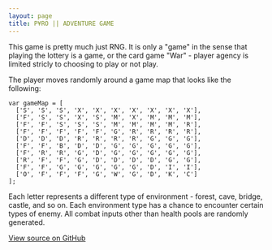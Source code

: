```yaml
---
layout: page
title: P¥RO || ADVENTURE GAME
---
```


This game is pretty much just RNG. It is only a "game" in the sense that playing the lottery is a game, or the card game
"War" - player agency is limited stricly to choosing to play or not play.

The player moves randomly around a game map that looks like the following:

```
var gameMap = [
  ['S', 'S', 'S', 'X', 'X', 'X', 'X', 'X', 'X', 'X'],
  ['F', 'S', 'S', 'X', 'S', 'M', 'X', 'M', 'M', 'M'],
  ['F', 'F', 'S', 'S', 'S', 'M', 'M', 'M', 'M', 'R'],
  ['F', 'F', 'F', 'F', 'F', 'G', 'R', 'R', 'R', 'R'],
  ['D', 'D', 'D', 'R', 'R', 'R', 'R', 'G', 'G', 'G'],
  ['F', 'F', 'B', 'D', 'D', 'G', 'G', 'G', 'G', 'G'],
  ['F', 'R', 'R', 'G', 'D', 'G', 'G', 'G', 'G', 'G'],
  ['R', 'F', 'F', 'G', 'D', 'D', 'D', 'D', 'G', 'G'],
  ['F', 'F', 'G', 'G', 'G', 'G', 'G', 'D', 'I', 'I'],
  ['O', 'F', 'F', 'F', 'G', 'W', 'G', 'D', 'K', 'C']
];
```

Each letter represents a different type of environment - forest, cave, bridge, castle, and so on. Each environment type
has a chance to encounter certain types of enemy. All combat inputs other than health pools are randomly generated.

[View source on GitHub](https://github.com/pyromakesmusic/ADVENTURE-GAME/blob/master/adventuregamescript.js)


<script src="adventuregamescript.js"></script>
